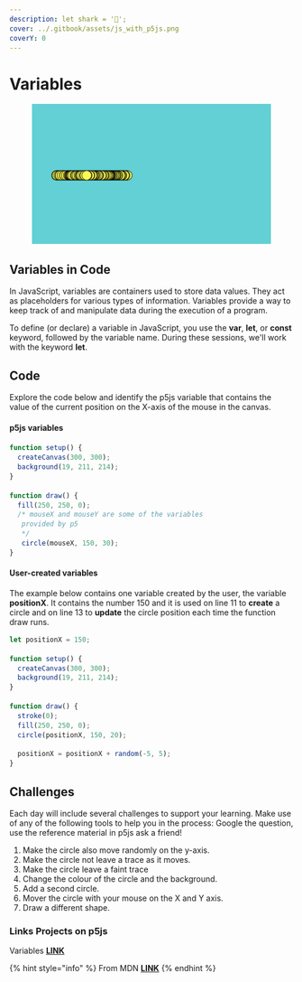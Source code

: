```yaml
---
description: let shark = '🐳';
cover: ../.gitbook/assets/js_with_p5js.png
coverY: 0
---
```


# Variables

<figure><img src="../.gitbook/assets/Screen Shot 2023-08-03 at 11.13.20 AM.png" alt=""><figcaption></figcaption></figure>

## Variables in Code

In JavaScript, variables are containers used to store data values. They act as placeholders for various types of information.  Variables provide a way to keep track of and manipulate data during the execution of a program.

To define (or declare) a variable in JavaScript, you use the **var**, **let**, or **const** keyword, followed by the variable name. During these sessions, we'll work with the keyword **let**.

## Code

Explore the code below and identify the p5js variable that contains the value of the current position on the X-axis of the mouse in the canvas.

#### p5js variables

```javascript
function setup() {
  createCanvas(300, 300);
  background(19, 211, 214);
}

function draw() {
  fill(250, 250, 0);
  /* mouseX and mouseY are some of the variables
   provided by p5
   */
   circle(mouseX, 150, 30);
}
```

#### User-created variables

The example below contains one variable created by the user, the variable **positionX**. It contains the number 150 and it is used on line 11 to **create** a circle and on line 13 to **update** the circle position each time the function draw runs.

```javascript
let positionX = 150;

function setup() {
  createCanvas(300, 300);
  background(19, 211, 214);
}

function draw() {
  stroke(0);
  fill(250, 250, 0);
  circle(positionX, 150, 20);

  positionX = positionX + random(-5, 5);
}
```

## Challenges

Each day will include several challenges to support your learning.  Make use of any of the following tools to help you in the process: Google the question, use the reference material in p5js ask a friend!

1. Make the circle also move randomly on the y-axis.
2. Make the circle not leave a trace as it moves.
3. Make the circle leave a faint trace
4. Change the colour of the circle and the background.
5. Add a second circle.
6. Mover the circle with your mouse on the X and Y axis.
7. Draw a different shape.

### Links Projects on p5js&#x20;

Variables [**LINK**](https://editor.p5js.org/Garcila/sketches/9T\_99BYYF)

{% hint style="info" %}
From MDN [**LINK**](https://developer.mozilla.org/en-US/docs/Web/JavaScript/Reference/Statements/var)
{% endhint %}
